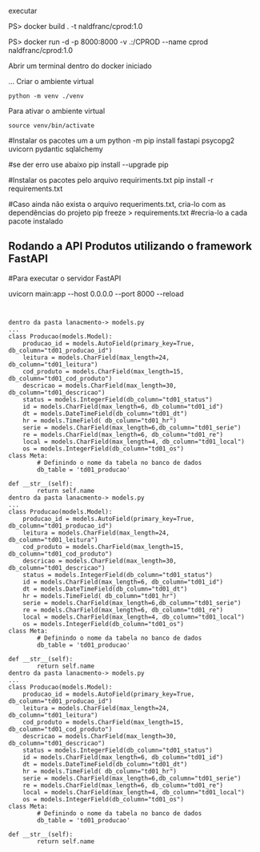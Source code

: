 ﻿executar

PS> docker build . -t naldfranc/cprod:1.0

PS> docker run -d -p 8000:8000 -v .:/CPROD --name cprod naldfranc/cprod:1.0

Abrir um terminal dentro do docker iniciado


...
Criar o ambiente virtual

```
python -m venv ./venv
```
Para ativar o ambiente virtual
```
source venv/bin/activate
```

#Instalar os pacotes um a um
python -m pip install fastapi psycopg2 uvicorn pydantic sqlalchemy

#se der erro use abaixo
pip install --upgrade pip

#Instalar os pacotes pelo arquivo requiriments.txt
pip install -r requirements.txt


#Caso ainda não exista o arquivo requeriments.txt, cria-lo com  as dependências do projeto
pip freeze > requirements.txt
#recria-lo a cada pacote instalado

## Rodando a API Produtos utilizando o framework FastAPI
#Para executar o servidor FastAPI

uvicorn main:app --host 0.0.0.0 --port 8000 --reload
```


dentro da pasta lanacmento-> models.py
...
class Producao(models.Model):
    producao_id = models.AutoField(primary_key=True, db_column="td01_producao_id")
    leitura = models.CharField(max_length=24, db_column="td01_leitura")
    cod_produto = models.CharField(max_length=15, db_column="td01_cod_produto")
    descricao = models.CharField(max_length=30, db_column="td01_descricao")
    status = models.IntegerField(db_column="td01_status")
    id = models.CharField(max_length=6, db_column="td01_id")
    dt = models.DateTimeField(db_column="td01_dt")
    hr = models.TimeField( db_column="td01_hr")
    serie = models.CharField(max_length=6,db_column="td01_serie")
    re = models.CharField(max_length=6, db_column="td01_re")
    local = models.CharField(max_length=4, db_column="td01_local")
    os = models.IntegerField(db_column="td01_os")
class Meta:
        # Definindo o nome da tabela no banco de dados
        db_table = 'td01_producao'

def __str__(self):
        return self.name
dentro da pasta lanacmento-> models.py
...
class Producao(models.Model):
    producao_id = models.AutoField(primary_key=True, db_column="td01_producao_id")
    leitura = models.CharField(max_length=24, db_column="td01_leitura")
    cod_produto = models.CharField(max_length=15, db_column="td01_cod_produto")
    descricao = models.CharField(max_length=30, db_column="td01_descricao")
    status = models.IntegerField(db_column="td01_status")
    id = models.CharField(max_length=6, db_column="td01_id")
    dt = models.DateTimeField(db_column="td01_dt")
    hr = models.TimeField( db_column="td01_hr")
    serie = models.CharField(max_length=6,db_column="td01_serie")
    re = models.CharField(max_length=6, db_column="td01_re")
    local = models.CharField(max_length=4, db_column="td01_local")
    os = models.IntegerField(db_column="td01_os")
class Meta:
        # Definindo o nome da tabela no banco de dados
        db_table = 'td01_producao'

def __str__(self):
        return self.name
dentro da pasta lanacmento-> models.py
...
class Producao(models.Model):
    producao_id = models.AutoField(primary_key=True, db_column="td01_producao_id")
    leitura = models.CharField(max_length=24, db_column="td01_leitura")
    cod_produto = models.CharField(max_length=15, db_column="td01_cod_produto")
    descricao = models.CharField(max_length=30, db_column="td01_descricao")
    status = models.IntegerField(db_column="td01_status")
    id = models.CharField(max_length=6, db_column="td01_id")
    dt = models.DateTimeField(db_column="td01_dt")
    hr = models.TimeField( db_column="td01_hr")
    serie = models.CharField(max_length=6,db_column="td01_serie")
    re = models.CharField(max_length=6, db_column="td01_re")
    local = models.CharField(max_length=4, db_column="td01_local")
    os = models.IntegerField(db_column="td01_os")
class Meta:
        # Definindo o nome da tabela no banco de dados
        db_table = 'td01_producao'

def __str__(self):
        return self.name

